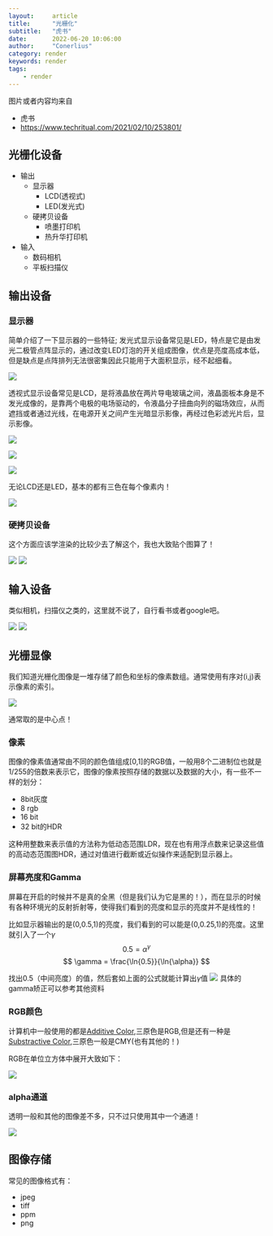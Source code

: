 ```yaml
---
layout:     article
title:      "光栅化"
subtitle:   "虎书"
date:       2022-06-20 10:06:00
author:     "Conerlius"
category: render
keywords: render
tags:
    - render
---
```


图片或者内容均来自
- 虎书
- https://www.techritual.com/2021/02/10/253801/

## 光栅化设备

- 输出
  - 显示器
    - LCD(透视式)
    - LED(发光式)
  - 硬拷贝设备
    - 喷墨打印机
    - 热升华打印机
- 输入
  - 数码相机
  - 平板扫描仪

## 输出设备

### 显示器

简单介绍了一下显示器的一些特征;
发光式显示设备常见是LED，特点是它是由发光二极管点阵显示的，通过改变LED灯泡的开关组成图像，优点是亮度高成本低，但是缺点是点阵排列无法很密集因此只能用于大面积显示，经不起细看。

![](/images/computer/render/tigger/raster/1.png)

透视式显示设备常见是LCD，是将液晶放在两片导电玻璃之间，液晶面板本身是不发光成像的，是靠两个电极的电场驱动的，令液晶分子扭曲向列的磁场效应，从而遮挡或者通过光线，在电源开关之间产生光暗显示影像，再经过色彩滤光片后，显示影像。

![](/images/computer/render/tigger/raster/2.png)

![](/images/computer/render/tigger/raster/3.png)

![](/images/computer/render/tigger/raster/4.png)

无论LCD还是LED，基本的都有三色在每个像素内！

![](/images/computer/render/tigger/raster/5.png)

### 硬拷贝设备

这个方面应该学渲染的比较少去了解这个，我也大致贴个图算了！

![](/images/computer/render/tigger/raster/6.png) ![](/images/computer/render/tigger/raster/7.png)

## 输入设备

类似相机，扫描仪之类的，这里就不说了，自行看书或者google吧。

![](/images/computer/render/tigger/raster/8.png) ![](/images/computer/render/tigger/raster/9.png)

## 光栅显像

我们知道光栅化图像是一堆存储了颜色和坐标的像素数组。通常使用有序对(i,j)表示像素的索引。

![](/images/computer/render/tigger/raster/10.png)

通常取的是中心点！

### 像素
图像的像素值通常由不同的颜色值组成[0,1]的RGB值，一般用8个二进制位也就是1/255的倍数来表示它，图像的像素按照存储的数据以及数据的大小，有一些不一样的划分：
- 8bit灰度
- 8 rgb
- 16 bit
- 32 bit的HDR

这种用整数来表示值的方法称为低动态范围LDR，现在也有用浮点数来记录这些值的高动态范围图HDR，通过对值进行截断或近似操作来适配到显示器上。

### 屏幕亮度和Gamma

屏幕在开启的时候并不是真的全黑（但是我们认为它是黑的！），而在显示的时候有各种环境光的反射折射等，使得我们看到的亮度和显示的亮度并不是线性的！

比如显示器输出的是(0,0.5,1)的亮度，我们看到的可以能是(0,0.25,1)的亮度。这里就引入了一个$\gamma$
$$
0.5=\alpha^\gamma
$$
$$
\gamma = \frac{\ln{0.5}}{\ln{\alpha}}
$$

找出0.5（中间亮度）的值，然后套如上面的公式就能计算出$\gamma$值
![](/images/computer/render/tigger/raster/11.png)
具体的gamma矫正可以参考其他资料

### RGB颜色

计算机中一般使用的都是[Additive Color](https://en.wikipedia.org/wiki/Additive_color),三原色是RGB,但是还有一种是 [Substractive Color](https://en.wikipedia.org/wiki/Subtractive_color),三原色一般是CMY(也有其他的！)

RGB在单位立方体中展开大致如下：

![](/images/computer/render/tigger/raster/12.png)

### alpha通道

透明一般和其他的图像差不多，只不过只使用其中一个通道！

![](/images/computer/render/tigger/raster/13.png)

## 图像存储

常见的图像格式有：

- jpeg
- tiff
- ppm
- png